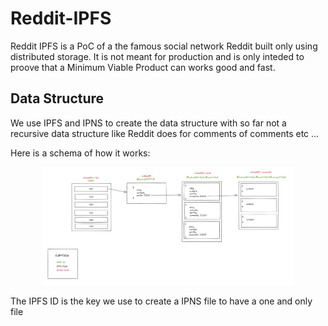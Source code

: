 # Reddit-IPFS

Reddit IPFS is a PoC of a the famous social network Reddit built only using distributed storage. It is not meant for production and is only inteded to proove that a Minimum Viable Product can works good and fast.

## Data Structure

We use IPFS and IPNS to create the data structure with so far not a recursive data structure like Reddit does for comments of comments etc ...

Here is a schema of how it works:

<div align="center">
  <img src=".github/assets/dataStructureSchema.png" width="80%" />
</div>

The IPFS ID is the key we use to create a IPNS file to have a one and only file